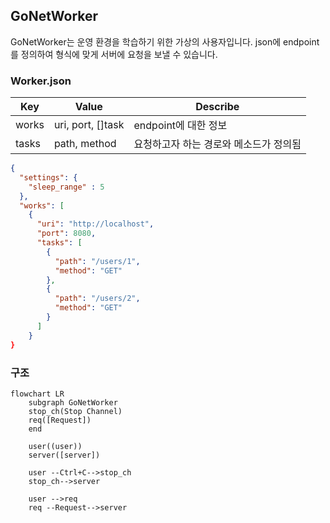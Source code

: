 ## GoNetWorker
GoNetWorker는 운영 환경을 학습하기 위한 가상의 사용자입니다. json에 endpoint를 정의하여 형식에 맞게 서버에 요청을 보낼 수 있습니다.

### Worker.json

| Key   | Value             | Describe              |
| ----- | ----------------- | --------------------- |
| works | uri, port, []task | endpoint에 대한 정보       |
| tasks | path, method      | 요청하고자 하는 경로와 메소드가 정의됨 |

```json
{  
  "settings": {  
    "sleep_range" : 5  
  },  
  "works": [  
    {  
      "uri": "http://localhost",  
      "port": 8080,  
      "tasks": [  
        {  
          "path": "/users/1",  
          "method": "GET"  
        },  
        {  
          "path": "/users/2",  
          "method": "GET"  
        }  
      ]  
    } 
}
```


### 구조

```mermaid
flowchart LR
	subgraph GoNetWorker
	stop_ch(Stop Channel)
	req([Request])
	end
	
	user((user))
	server([server])

	user --Ctrl+C-->stop_ch
	stop_ch-->server

	user -->req
	req --Request-->server
```
